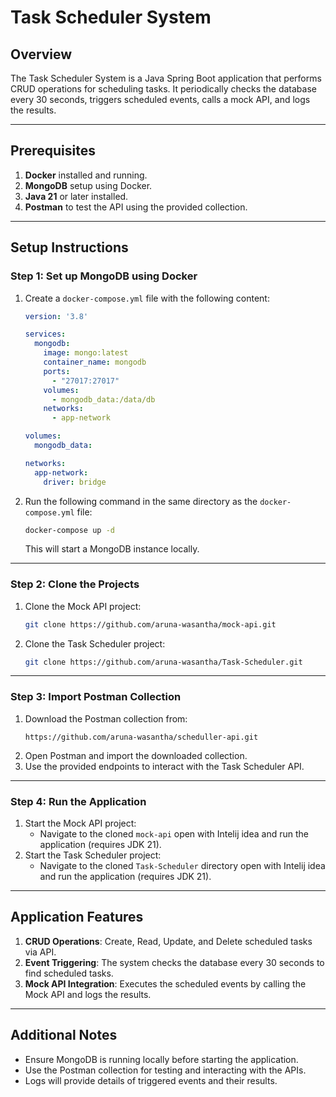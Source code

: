 ﻿# Task Scheduler System

## Overview
The Task Scheduler System is a Java Spring Boot application that performs CRUD operations for scheduling tasks. It periodically checks the database every 30 seconds, triggers scheduled events, calls a mock API, and logs the results.

---

## Prerequisites
1. **Docker** installed and running.
2. **MongoDB** setup using Docker.
3. **Java 21** or later installed.
4. **Postman** to test the API using the provided collection.

---

## Setup Instructions

### Step 1: Set up MongoDB using Docker
1. Create a `docker-compose.yml` file with the following content:

   ```yaml
   version: '3.8'

   services:
     mongodb:
       image: mongo:latest
       container_name: mongodb
       ports:
         - "27017:27017"
       volumes:
         - mongodb_data:/data/db
       networks:
         - app-network

   volumes:
     mongodb_data:

   networks:
     app-network:
       driver: bridge
   ```

2. Run the following command in the same directory as the `docker-compose.yml` file:
   ```bash
   docker-compose up -d
   ```
   This will start a MongoDB instance locally.

---

### Step 2: Clone the Projects
1. Clone the Mock API project:
   ```bash
   git clone https://github.com/aruna-wasantha/mock-api.git
   ```
2. Clone the Task Scheduler project:
   ```bash
   git clone https://github.com/aruna-wasantha/Task-Scheduler.git
   ```

---

### Step 3: Import Postman Collection
1. Download the Postman collection from:
   ```
   https://github.com/aruna-wasantha/scheduller-api.git
   ```
2. Open Postman and import the downloaded collection.
3. Use the provided endpoints to interact with the Task Scheduler API.

---


### Step 4: Run the Application
1. Start the Mock API project:
    - Navigate to the cloned `mock-api` open with Intelij idea and run the application (requires JDK 21).
2. Start the Task Scheduler project:
    - Navigate to the cloned `Task-Scheduler` directory  open with Intelij idea and run the application (requires JDK 21).

---

## Application Features
1. **CRUD Operations**: Create, Read, Update, and Delete scheduled tasks via API.
2. **Event Triggering**: The system checks the database every 30 seconds to find scheduled tasks.
3. **Mock API Integration**: Executes the scheduled events by calling the Mock API and logs the results.

---

## Additional Notes
- Ensure MongoDB is running locally before starting the application.
- Use the Postman collection for testing and interacting with the APIs.
- Logs will provide details of triggered events and their results.

